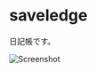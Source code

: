 # saveledge

日記帳です。

![Screenshot](https://raw.githubusercontent.com/wiki/private-yusuke/saveledge/images/screenshot.png)
